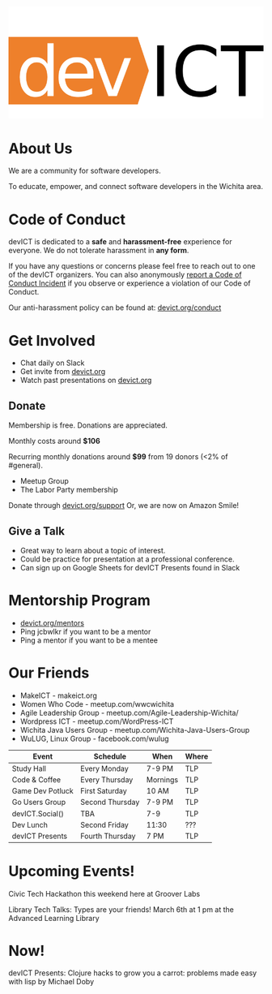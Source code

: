 ![devICT](https://raw.githubusercontent.com/devict/Graphics/master/devict-logo.png)



# About Us
We are a community for software developers.

To educate, empower, and connect software developers in the Wichita area.



# Code of Conduct
devICT is dedicated to a **safe** and **harassment-free** experience for
everyone. We do not tolerate harassment in **any form**.

If you have any questions or concerns please feel free to reach out to one
of the devICT organizers. You can also anonymously [report a Code of Conduct Incident](http://devict.org/report/) if you observe or experience a violation of our Code of Conduct.

Our anti-harassment policy can be found at:
[devict.org/conduct](https://devict.org/conduct)



# Get Involved
* Chat daily on Slack
 * Get invite from [devict.org](http://devict.org)
* Watch past presentations on [devict.org](http://devict.org)



## Donate
Membership is free. Donations are appreciated.

Monthly costs around **$106**

Recurring monthly donations around **$99** from 19 donors (<2% of #general).

* Meetup Group
* The Labor Party membership

Donate through [devict.org/support](http://devict.org/support)
Or, we are now on Amazon Smile!



## Give a Talk
* Great way to learn about a topic of interest.
* Could be practice for presentation at a professional conference.
* Can sign up on Google Sheets for devICT Presents found in Slack



# Mentorship Program

* [devict.org/mentors](http://devict.org/mentors)
* Ping jcbwlkr if you want to be a mentor
* Ping a mentor if you want to be a mentee



# Our Friends

* MakeICT - makeict.org
* Women Who Code - meetup.com/wwcwichita
* Agile Leadership Group - meetup.com/Agile-Leadership-Wichita/
* Wordpress ICT - meetup.com/WordPress-ICT
* Wichita Java Users Group - meetup.com/Wichita-Java-Users-Group
* WuLUG, Linux Group - facebook.com/wulug



| Event            | Schedule               | When     | Where      |
| ---------------- | ---------------------- | -------- | ---------- |
| Study Hall       | Every Monday           | 7-9 PM   | TLP        |
| Code & Coffee    | Every Thursday         | Mornings | TLP        |
| Game Dev Potluck | First Saturday         | 10 AM    | TLP        |
| Go Users Group   | Second Thursday        | 7-9 PM   | TLP        |
| devICT.Social()  | TBA                    | 7-9      | TLP
| Dev Lunch        | Second Friday          | 11:30    | ???        |
| devICT Presents  | Fourth Thursday        | 7 PM     | TLP        |



# Upcoming Events!
Civic Tech Hackathon this weekend here at Groover Labs

Library Tech Talks: Types are your friends! March 6th at 1 pm at the Advanced Learning Library 




# Now!

devICT Presents: Clojure hacks to grow you a carrot: problems made easy with lisp by Michael Doby

